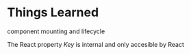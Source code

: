 # Things Learned

component mounting and lifecycle

The React property *Key* is internal and only accesible by React